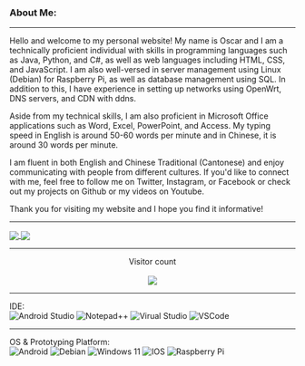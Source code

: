 ### About Me:

---

Hello and welcome to my personal website! My name is Oscar and I am a technically proficient individual with skills in programming languages such as Java, Python, and C#, as well as web languages including HTML, CSS, and JavaScript. I am also well-versed in server management using Linux (Debian) for Raspberry Pi, as well as database management using SQL. In addition to this, I have experience in setting up networks using OpenWrt, DNS servers, and CDN with ddns.

Aside from my technical skills, I am also proficient in Microsoft Office applications such as Word, Excel, PowerPoint, and Access. My typing speed in English is around 50-60 words per minute and in Chinese, it is around 30 words per minute.

I am fluent in both English and Chinese Traditional (Cantonese) and enjoy communicating with people from different cultures. If you'd like to connect with me, feel free to follow me on Twitter, Instagram, or Facebook or check out my projects on Github or my videos on Youtube.

Thank you for visiting my website and I hope you find it informative!

---

<a href="https://github.com/Flucus">
  <img align="center" src="https://github-readme-stats.vercel.app/api?username=Flucus&rank_icon=github&show_icons=true&show=reviews&theme=github_dark" />
</a>

<a href="https://github.com/Flucus">
  <img align="center" src="https://github-readme-stats.vercel.app/api/top-langs/?username=Flucus&layout=donut&theme=github_dark" />
</a>

---

<p align="center"> 
  Visitor count<br><br>
  <img src="https://profile-counter.glitch.me/Flucus/count.svg" />
</p>

---

IDE:
<br>
![Android Studio](https://img.shields.io/badge/Android_Studio-3DDC84?style=for-the-badge&logo=android-studio&logoColor=white)
![Notepad++](https://img.shields.io/badge/Notepad++-90E59A.svg?style=for-the-badge&logo=notepad%2B%2B&logoColor=black)
![Virual Studio](https://img.shields.io/badge/Visual_Studio-5C2D91?style=for-the-badge&logo=visual%20studio&logoColor=white)
![VSCode](https://img.shields.io/badge/VSCode-0078D4?style=for-the-badge&logo=visual%20studio%20code&logoColor=white)

---

OS & Prototyping Platform:
<br>
![Android](https://img.shields.io/badge/Android-3DDC84?style=for-the-badge&logo=android&logoColor=white)
![Debian](https://img.shields.io/badge/Debian-A81D33?style=for-the-badge&logo=debian&logoColor=white)
![Windows 11](https://img.shields.io/badge/Windows_11-0078d4?style=for-the-badge&logo=windows-11&logoColor=white)
![IOS](https://img.shields.io/badge/iOS-000000?style=for-the-badge&logo=ios&logoColor=white)
![Raspberry Pi](https://img.shields.io/badge/Raspberry%20Pi-A22846?style=for-the-badge&logo=Raspberry%20Pi&logoColor=white)

